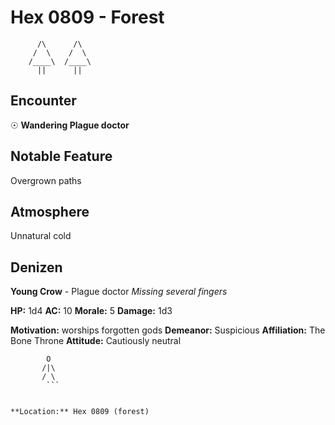 # Hex 0809 - Forest
```
      /\      /\
     /  \    /  \
    /____\  /____\
      ||      ||
```

## Encounter

☉ **Wandering Plague doctor**

## Notable Feature

Overgrown paths

## Atmosphere

Unnatural cold

## Denizen

**Young Crow** - Plague doctor
*Missing several fingers*

**HP:** 1d4 **AC:** 10 **Morale:** 5
**Damage:** 1d3

**Motivation:** worships forgotten gods
**Demeanor:** Suspicious
**Affiliation:** The Bone Throne
**Attitude:** Cautiously neutral

```
        O
       /|\
       / \
        ```


**Location:** Hex 0809 (forest)
